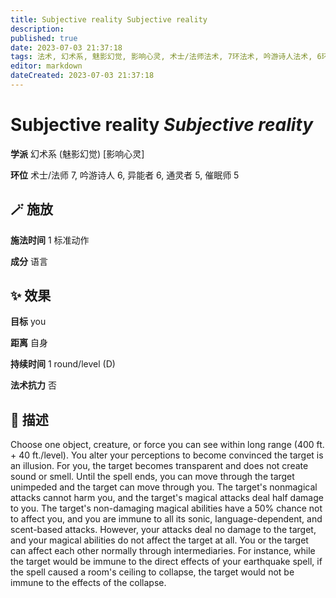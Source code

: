 ```yaml
---
title: Subjective reality Subjective reality
description: 
published: true
date: 2023-07-03 21:37:18
tags: 法术, 幻术系, 魅影幻觉, 影响心灵, 术士/法师法术, 7环法术, 吟游诗人法术, 6环法术, 异能者法术, 通灵者法术, 5环法术, 催眠师法术
editor: markdown
dateCreated: 2023-07-03 21:37:18
---
```


# **Subjective reality** *Subjective reality*

**学派** 幻术系 (魅影幻觉) \[影响心灵\] 

**环位** 术士/法师 7, 吟游诗人 6, 异能者 6, 通灵者 5, 催眠师 5

## 🪄 施放

**施法时间** 1 标准动作

**成分** 语言

## ✨ 效果 

**目标** you 

**距离** 自身  

**持续时间** 1 round/level (D) 

**法术抗力** 否

## 📖 描述

Choose one object, creature, or force you can see within long range (400 ft. + 40 ft./level). You alter your perceptions to become convinced the target is an illusion. For you, the target becomes transparent and does not create sound or smell. Until the spell ends, you can move through the target unimpeded and the target can move through you. The target's nonmagical attacks cannot harm you, and the target's magical attacks deal half damage to you. The target's non-damaging magical abilities have a 50% chance not to affect you, and you are immune to all its sonic, language-dependent, and scent-based attacks. However, your attacks deal no damage to the target, and your magical abilities do not affect the target at all. You or the target can affect each other normally through intermediaries. For instance, while the target would be immune to the direct effects of your earthquake spell, if the spell caused a room's ceiling to collapse, the target would not be immune to the effects of the collapse.
    